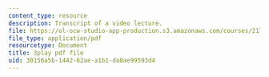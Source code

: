 ```yaml
---
content_type: resource
description: Transcript of a video lecture.
file: https://ol-ocw-studio-app-production.s3.amazonaws.com/courses/21l-011-the-film-experience-fall-2013/30156a5b144262aea1b1da8ae99593d4_NOT1VZrNkMo.pdf
file_type: application/pdf
resourcetype: Document
title: 3play pdf file
uid: 30156a5b-1442-62ae-a1b1-da8ae99593d4
---
```

